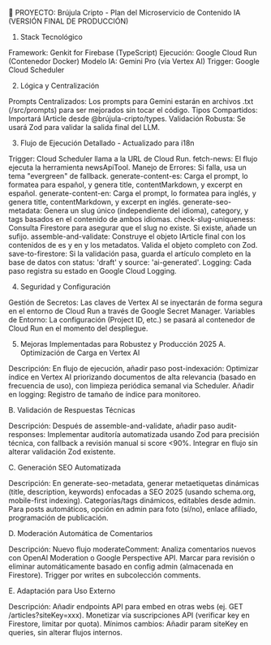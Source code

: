 🤖 PROYECTO: Brújula Cripto - Plan del Microservicio de Contenido IA (VERSIÓN FINAL DE PRODUCCIÓN)

1. Stack Tecnológico

Framework: Genkit for Firebase (TypeScript)
Ejecución: Google Cloud Run (Contenedor Docker)
Modelo IA: Gemini Pro (vía Vertex AI)
Trigger: Google Cloud Scheduler

2. Lógica y Centralización

Prompts Centralizados: Los prompts para Gemini estarán en archivos .txt (/src/prompts) para ser mejorados sin tocar el código.
Tipos Compartidos: Importará IArticle desde @brújula-cripto/types.
Validación Robusta: Se usará Zod para validar la salida final del LLM.

3. Flujo de Ejecución Detallado - Actualizado para i18n

Trigger: Cloud Scheduler llama a la URL de Cloud Run.
fetch-news: El flujo ejecuta la herramienta newsApiTool. Manejo de Errores: Si falla, usa un tema "evergreen" de fallback.
generate-content-es: Carga el prompt, lo formatea para español, y genera title, contentMarkdown, y excerpt en español.
generate-content-en: Carga el prompt, lo formatea para inglés, y genera title, contentMarkdown, y excerpt en inglés.
generate-seo-metadata: Genera un slug único (independiente del idioma), category, y tags basados en el contenido de ambos idiomas.
check-slug-uniqueness: Consulta Firestore para asegurar que el slug no existe. Si existe, añade un sufijo.
assemble-and-validate: Construye el objeto IArticle final con los contenidos de es y en y los metadatos. Valida el objeto completo con Zod.
save-to-firestore: Si la validación pasa, guarda el artículo completo en la base de datos con status: 'draft' y source: 'ai-generated'.
Logging: Cada paso registra su estado en Google Cloud Logging.

4. Seguridad y Configuración

Gestión de Secretos: Las claves de Vertex AI se inyectarán de forma segura en el entorno de Cloud Run a través de Google Secret Manager.
Variables de Entorno: La configuración (Project ID, etc.) se pasará al contenedor de Cloud Run en el momento del despliegue.

5. Mejoras Implementadas para Robustez y Producción 2025
A. Optimización de Carga en Vertex AI

Descripción: En flujo de ejecución, añadir paso post-indexación: Optimizar índice en Vertex AI priorizando documentos de alta relevancia (basado en frecuencia de uso), con limpieza periódica semanal via Scheduler. Añadir en logging: Registro de tamaño de índice para monitoreo.

B. Validación de Respuestas Técnicas

Descripción: Después de assemble-and-validate, añadir paso audit-responses: Implementar auditoría automatizada usando Zod para precisión técnica, con fallback a revisión manual si score <90%. Integrar en flujo sin alterar validación Zod existente.

C. Generación SEO Automatizada

Descripción: En generate-seo-metadata, generar metaetiquetas dinámicas (title, description, keywords) enfocadas a SEO 2025 (usando schema.org, mobile-first indexing). Categorías/tags dinámicos, editables desde admin. Para posts automáticos, opción en admin para foto (sí/no), enlace afiliado, programación de publicación.

D. Moderación Automática de Comentarios

Descripción: Nuevo flujo moderateComment: Analiza comentarios nuevos con OpenAI Moderation o Google Perspective API. Marcar para revisión o eliminar automáticamente basado en config admin (almacenada en Firestore). Trigger por writes en subcolección comments.

E. Adaptación para Uso Externo

Descripción: Añadir endpoints API para embed en otras webs (ej. GET /articles?siteKey=xxx). Monetizar vía suscripciones API (verificar key en Firestore, limitar por quota). Mínimos cambios: Añadir param siteKey en queries, sin alterar flujos internos.
